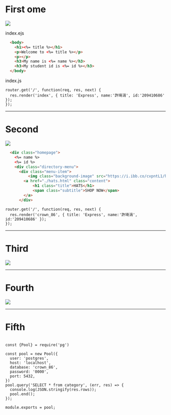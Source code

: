 # First ome

![](https://i.imgur.com/P2ucJ7h.png)

index.ejs

```HTML
  <body>
    <h1><%= title %></h1>
    <p>Welcome to <%= title %></p>
    <p></p>
    <h3>My name is <%= name %></h3>
    <h3>My student id is <%= id %></h3>
  </body>
```

index.js

```JS
router.get('/', function(req, res, next) {
  res.render('index', { title: 'Express', name:'許琦涓', id:'209410686' });
});

```

---

# Second

![](https://i.imgur.com/S3R10rc.png)

```HTML
  <div class="homepage">
    <%= name %>
    <%= id %>
    <div class="directory-menu">
      <div class="menu-item">
          <img class="background-image" src="https://i.ibb.co/cvpntL1/hats.png" alt="">
        <a href="./hats.html" class="content">
            <h1 class="title">HATS</h1>
            <span class="subtitle">SHOP NOW</span>
        </a>
      </div>

```

```JS
router.get('/', function(req, res, next) {
  res.render('crown_86', { title: 'Express', name:'許琦涓', id:'209410686' });
});

```

---

# Third

![](https://i.imgur.com/NcvU6dm.png)

---

# Fourth

![](https://i.imgur.com/9s7nQbn.png)

---

# Fifth

```Js

const {Pool} = require('pg')

const pool = new Pool({
  user: 'postgres',
  host: 'localhost',
  database: 'crown_86',
  password: '0000',
  port: 5432,
})
pool.query('SELECT * from category', (err, res) => {
  console.log(JSON.stringify(res.rows));
  pool.end();
});

module.exports = pool;

```
